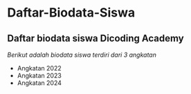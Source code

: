 Daftar-Biodata-Siswa
==
Daftar biodata siswa Dicoding Academy
--
*Berikut adalah biodata siswa terdiri dari 3 angkatan*
- Angkatan 2022
- Angkatan 2023
- Angkatan 2024
